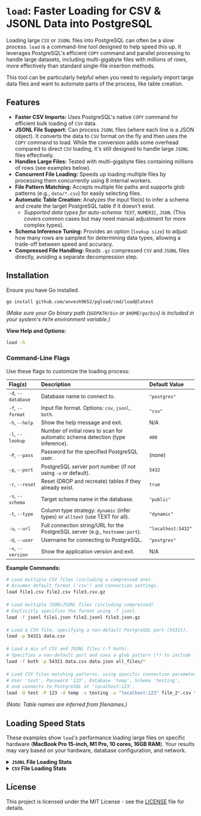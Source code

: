 # `load`: Faster Loading for CSV & JSONL Data into PostgreSQL

Loading large `CSV` or `JSONL` files into PostgreSQL can often be a slow process. `load` is a command-line tool designed to help speed this up. It leverages PostgreSQL's efficient `COPY` command and parallel processing to handle large datasets, including multi-gigabyte files with millions of rows, more effectively than standard single-file insertion methods.

This tool can be particularly helpful when you need to regularly import large data files and want to automate parts of the process, like table creation.

## Features

*   **Faster CSV Imports:** Uses PostgreSQL's native `COPY` command for efficient bulk loading of `CSV` data.
*   **JSONL File Support:** Can process `JSONL` files (where each line is a JSON object). It converts the data to `CSV` format on the fly and then uses the `COPY` command to load. While the conversion adds some overhead compared to direct `CSV` loading, it's still designed to handle large `JSONL` files effectively.
*   **Handles Large Files:** Tested with multi-gigabyte files containing millions of rows (see examples below).
*   **Concurrent File Loading:** Speeds up loading multiple files by processing them concurrently using 8 internal workers.
*   **File Pattern Matching:** Accepts multiple file paths and supports glob patterns (e.g., `data/*.csv`) for easily selecting files.
*   **Automatic Table Creation:** Analyzes the input file(s) to infer a schema and create the target PostgreSQL table if it doesn't exist.
    *   *Supported data types for auto-schema:* `TEXT`, `NUMERIC`, `JSON`. (This covers common cases but may need manual adjustment for more complex types).
*   **Schema Inference Tuning:** Provides an option (`lookup size`) to adjust how many rows are sampled for determining data types, allowing a trade-off between speed and accuracy.
*   **Compressed File Handling:** Reads `.gz` compressed `CSV` and `JSONL` files directly, avoiding a separate decompression step.

## Installation

Ensure you have Go installed.

```sh
go install github.com/anvesh9652/pgload/cmd/load@latest
```

*(Make sure your Go binary path (`$GOPATH/bin` or `$HOME/go/bin`) is included in your system's `PATH` environment variable.)*

**View Help and Options:**
```sh
load -h
```

### Command-Line Flags

Use these flags to customize the loading process:

| Flag(s)          | Description                                                                       | Default Value     |
| :--------------- | :-------------------------------------------------------------------------------- | :---------------- |
| `-d`, `--database` | Database name to connect to.                                                      | `"postgres"`      |
| `-f`, `--format`   | Input file format. Options: `csv`, `jsonl`, `both`.                               | `"csv"`           |
| `-h`, `--help`     | Show the help message and exit.                                                   | N/A               |
| `-l`, `--lookup`   | Number of initial rows to scan for automatic schema detection (type inference). | `400`             |
| `-P`, `--pass`     | Password for the specified PostgreSQL user.                                       | (none)            |
| `-p`, `--port`     | PostgreSQL server port number (if not using `-u` or default).                     | `5432` |
| `-r`, `--reset`    | Reset (DROP and recreate) tables if they already exist.                           | `true`            |
| `-s`, `--schema`   | Target schema name in the database.                                               | `"public"`        |
| `-t`, `--type`     | Column type strategy: `dynamic` (infer types) or `alltext` (use TEXT for all).  | `"dynamic"`       |
| `-u`, `--url`      | Full connection string/URL for the PostgreSQL server (e.g., `hostname:port`).     | `"localhost:5432"`|
| `-U`, `--user`     | Username for connecting to PostgreSQL.                                            | `"postgres"`      |
| `-v`, `--version`  | Show the application version and exit.                                            | N/A               |


**Example Commands:**

```sh
# Load multiple CSV files (including a compressed one).
# Assumes default format ('csv') and connection settings.
load file1.csv file2.csv file3.csv.gz

# Load multiple JSON/JSONL files (including compressed).
# Explicitly specifies the format using -f jsonl.
load -f jsonl file1.json file2.jsonl file3.json.gz

# Load a CSV file, specifying a non-default PostgreSQL port (54321).
load -p 54321 data.csv

# Load a mix of CSV and JSONL files (-f both).
# Specifies a non-default port and uses a glob pattern (*) to include files.
load -f both -p 54321 data.csv data.json all_files/*

# Load CSV files matching patterns, using specific connection parameters:
# User 'test', Password '123', Database 'temp', Schema 'testing',
# and connects to PostgreSQL at 'localhost:123'.
load -U test -P 123 -d temp -s testing -u "localhost:123" file_2*.csv test1.csv dummy/*/*.csv
```

*(Note: Table names are inferred from filenames.)*

## Loading Speed Stats 

These examples show `load`'s performance loading large files on specific hardware (**MacBook Pro 15-inch, M1 Pro, 10 cores, 16GB RAM**). Your results may vary based on your hardware, database configuration, and network.

<details>
    <summary><b><code>JSONL</code> File Loading Stats</b></summary>

*   **3.3 Million Rows / 4.5GB Uncompressed JSONL:** ~55 seconds
    ```
    ❯ load -f jsonl /path/to/usage_data_3m.json
    status=SUCCESS rows_inserted=3.30M file_size=4.5GB file=/path/to/usage_data_3m.json ... took=54.72s
    ```
*   **4.0 Million Rows / 5.5GB Uncompressed JSONL:** ~1 minute 2 seconds
    ```
    ❯ load -f jsonl /path/to/usage_data_4m.json
    status=SUCCESS rows_inserted=4.00M file_size=5.5GB file=/path/to/usage_data_4m.json ... took=1m2.03s
    ```
*   **5.5 Million Rows / 7.5GB Uncompressed JSONL:** ~1 minute 33 seconds
    ```
    ❯ load -f jsonl /path/to/usage_data_5_5m.json
    status=SUCCESS rows_inserted=5.50M file_size=7.5GB file=/path/to/usage_data_5_5m.json ... took=1m33.15s
    ```
*   **12.55 Million Rows / 17GB Uncompressed JSONL:** ~3 minutes 7 seconds
    ```
    ❯ load -f jsonl /path/to/usage-data.json
    status=SUCCESS rows_inserted=12.55M file_size=17GB file=/path/to/usage-data.json ... took=3m6.60s
    ```
*   **12.55 Million Rows / 486MB Compressed (`.gz`) JSONL:** ~3 minutes 11 seconds
    ```
    ❯ load -s gz -f jsonl /path/to/usage-data.json.gz
    status=SUCCESS rows_inserted=12.55M file_size=486MB file=/path/to/usage-data.json.gz ... took=3m10.61s
    ```

*(Note: Example output slightly condensed. Full paths replaced.)*
</details>

<details>
    <summary><b><code>CSV</code> File Loading Stats</b></summary>

*   **`JetBrains IDE(goland)` ~2min vs `timescaledb-parallel-copy` ~43.5 sec(avg) vs `load` ~41 sec**
<br></br>
![alt text](/images/jetbrains.png)
<br></br>
![alt text](/images/load.png)
<br></br>
## Timescale-db-stats

*  Created the table `converted_3m_timescale` with the same columns listed in the command, with each column type set as TEXT.

* Runs with different configurations

    ```sh
    ❯ go run main.go --connection="host=localhost port=5432 user=postgres sslmode=disable" --table converted_3m_timescale --schema test3 --file "converted_3m.csv" "billing_account_id, service, sku, usage_start_time, usage_end_time, project, labels, system_labels, location, resource, tags, price, subscription, transaction_type, export_time, cost, currency, currency_conversion_rate, usage, credits, invoice, cost_type, adjustment_info, cost_at_list" --skip-header true            
    2025/04/10 00:08:14 Copy command: COPY "test3"."converted_3m_timescale" FROM STDIN WITH DELIMITER ','  CSV
    2025/04/10 00:08:59 total rows 3300001
    COPY 3300001 took 45.508942916s
    ```

    ```sh
    ❯ go run main.go --connection="host=localhost port=5432 user=postgres sslmode=disable" --table converted_3m_timescale --schema test3 --file "converted_3m.csv" "billing_account_id, service, sku, usage_start_time, usage_end_time, project, labels, system_labels, location, resource, tags, price, subscription, transaction_type, export_time, cost, currency, currency_conversion_rate, usage, credits, invoice, cost_type, adjustment_info, cost_at_list" --skip-header true --workers 8
    2025/04/10 00:02:45 Copy command: COPY "test3"."converted_3m_timescale" FROM STDIN WITH DELIMITER ','  CSV
    2025/04/10 00:03:26 total rows 3300001
    COPY 3300001 took 41.389381459s
    ```

    ```sh
    ❯ go run main.go --connection="host=localhost port=5432 user=postgres sslmode=disable" --table converted_3m_timescale --schema test3 --file "converted_3m.csv" "billing_account_id, service, sku, usage_start_time, usage_end_time, project, labels, system_labels, location, resource, tags, price, subscription, transaction_type, export_time, cost, currency, currency_conversion_rate, usage, credits, invoice, cost_type, adjustment_info, cost_at_list" --skip-header true --workers 5
    2025/04/10 00:04:04 Copy command: COPY "test3"."converted_3m_timescale" FROM STDIN WITH DELIMITER ','  CSV
    2025/04/10 00:04:49 total rows 3300001
    COPY 3300001 took 45.222426583s
    ```

    ```sh
    go run main.go --connection="host=localhost port=5432 user=postgres sslmode=disable" --table converted_3m_timescale --schema test3 --file "converted_3m.csv" "billing_account_id, service, sku, usage_start_time, usage_end_time, project, labels, system_labels, location, resource, tags, price, subscription, transaction_type, export_time, cost, currency, currency_conversion_rate, usage, credits, invoice, cost_type, adjustment_info, cost_at_list" --skip-header true --workers 5 --batch-size 10000
    2025/04/10 00:06:01 Copy command: COPY "test3"."converted_3m_timescale" FROM STDIN WITH DELIMITER ','  CSV
    2025/04/10 00:06:42 total rows 3300001
    COPY 3300001 took 42.070157s
    ```

*(CSV loading examples will be added here. Generally, expect faster times than JSONL due to the direct use of `COPY` without the conversion step.)*
</details>


## License

This project is licensed under the MIT License - see the [LICENSE](LICENSE) file for details.